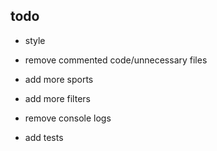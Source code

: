 ## todo
* style

* remove commented code/unnecessary files
* add more sports
* add more filters
* remove console logs
* add tests 